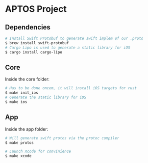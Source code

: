 # APTOS Project

## Dependencies

```bash
# Install Swift Protobuf to generate swift implem of our .proto
$ brew install swift-protobuf
# Cargo Lipo is used to generate a static library for iOS
$ cargo install cargo-lipo
```

## Core

Inside the core folder:

```bash
# Has to be done oncem, it will install iOS targets for rust
$ make init_ios
# Generate the static library for iOS
$ make ios
```

## App

Inside the app folder:

```bash
# Will generate swift protos via the protoc compiler
$ make protos
```

```bash
# Launch Xcode for convinience
$ make xcode
```
